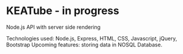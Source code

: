 # KEATube - in progress
Node.js API with server side rendering

Technologies used: Node.js, Express, HTML, CSS, Javascript, jQuery, Bootstrap
Upcoming features: storing data in NOSQL Database.
